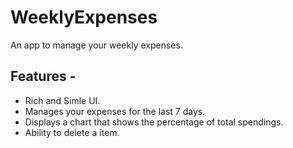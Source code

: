 
# WeeklyExpenses
An app to manage your weekly expenses.

## Features -
* Rich and Simle UI.
* Manages your expenses for the last 7 days.
* Displays a chart that shows the percentage of total spendings.
* Ability to delete a item.
